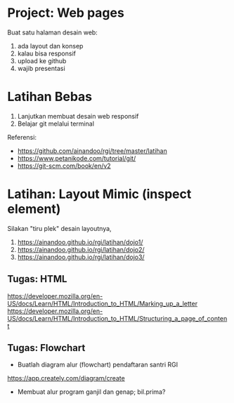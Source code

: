 # Project: Web pages

Buat satu halaman desain web:
1. ada layout dan konsep
2. kalau bisa responsif
3. upload ke github
4. wajib presentasi

# Latihan Bebas

1. Lanjutkan membuat desain web responsif
2. Belajar git melalui terminal

Referensi:
- https://github.com/ainandoo/rgi/tree/master/latihan
- https://www.petanikode.com/tutorial/git/
- https://git-scm.com/book/en/v2

# Latihan: Layout Mimic (inspect element)

Silakan "tiru plek" desain layoutnya,
1. https://ainandoo.github.io/rgi/latihan/dojo1/
2. https://ainandoo.github.io/rgi/latihan/dojo2/
3. https://ainandoo.github.io/rgi/latihan/dojo3/

## Tugas: HTML

https://developer.mozilla.org/en-US/docs/Learn/HTML/Introduction_to_HTML/Marking_up_a_letter
https://developer.mozilla.org/en-US/docs/Learn/HTML/Introduction_to_HTML/Structuring_a_page_of_content

## Tugas: Flowchart

- Buatlah diagram alur (flowchart) pendaftaran santri RGI

https://app.creately.com/diagram/create

- Membuat alur program ganjil dan genap; bil.prima?



